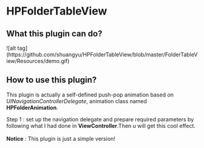 # HPFolderTableView
<h2>What this plugin can do?</h2>  
![alt tag](https://github.com/shuangyu/HPFolderTableView/blob/master/FolderTableView/Resources/demo.gif)

<h2>How to use this plugin?</h2> 
This plugin is actually a self-defined push-pop animation based on <i>UINavigationControllerDelegate</i>, animation class named <b>HPFolderAnimation</b>.</br>

Step 1 : set up the navigation delegate and prepare required parameters by following what I had done in <b>ViewController</b>.Then u will get this cool effect.
</br>
</br>
<b>Notice</b> : This plugin is just a simple version!
